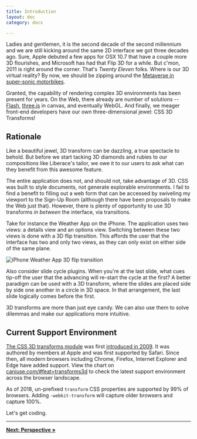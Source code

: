 ```yaml
---
title: Introduction
layout: doc
category: docs

---
```


Ladies and gentlemen, it is the second decade of the second millennium and we are still kicking around the same 2D interface we got three decades ago. Sure, Apple debuted a few apps for OSX 10.7 that have a couple more 3D flourishes, and Microsoft has had that Flip 3D for a while. But c'mon, 2011 is right around the corner. That's _Twenty Eleven_ folks. Where is our 3D virtual reality? By now, we should be zipping around the [Metaverse in super-sonic motorbikes](http://en.wikipedia.org/wiki/Snow_Crash).

Granted, the capability of rendering complex 3D environments has been present for years. On the Web, there already are number of solutions -- [Flash](http://www.adobe.com/devnet/flash/3d_animation.html), [three.js](https://github.com/mrdoob/three.js/) in canvas, and eventually WebGL. And finally, we meager front-end developers have our own three-dimensional jewel: CSS 3D Transforms!

## Rationale

Like a beautiful jewel, 3D transform can be dazzling, a true spectacle to behold. But before we start tacking 3D diamonds and rubies to our compositions like Liberace's tailor, we owe it to our users to ask what can they benefit from this awesome feature. 

The entire application does not, and should not, take advantage of 3D. CSS was built to style documents, not generate explorable environments. I fail to find a benefit to filling out a web form that can be accessed by swiveling my viewport to the Sign-Up Room (although there have been proposals to make the Web just that). However, there is plenty of opportunity to use 3D transforms _in between_ the interface, via transitions.

Take for instance the Weather App on the iPhone. The application uses two views: a details view and an options view. Switching between these two views is done with a 3D flip transition. This affords the user that the interface has two and only two views, as they can only exist on either side of the same plane.

![iPhone Weather App 3D flip transition](../img/weather-app-transition.jpg)

Also consider slide cycle plugins. When you're at the last slide, what cues tip-off the user that the advancing will re-start the cycle at the first? A better paradigm can be used with a 3D transform, where the slides are placed side by side one another in a circle in 3D space. In that arrangement, the last slide logically comes before the first.

3D transforms are more than just eye candy. We can also use them to solve dilemmas and make our applications more intuitive. 

## Current Support Environment

[The CSS 3D transforms module](https://www.w3.org/TR/css-transforms-1/) was first [introduced in 2009](https://www.w3.org/TR/2009/WD-css3-3d-transforms-20090320/). It was authored by members at Apple and was first supported by Safari. Since then, all modern browsers including Chrome, Firefox, Internet Explorer and Edge have added support. View the chart on [caniuse.com/#feat=transforms3d](https://caniuse.com/#feat=transforms3d) to check the latest support environment across the browser landscape.

As of 2018, un-prefixed `transform` CSS properties are supported by 99% of browsers. Adding `-webkit-transform` will capture older browsers and capture 100%.

Let's get coding.

* * *

[**Next: Perspective &raquo;**](perspective.html)
